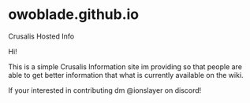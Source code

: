 # owoblade.github.io
Crusalis Hosted Info

Hi!

This is a simple Crusalis Information site im providing so that people are able to get better information that what is currently available on the wiki.

If your interested in contributing dm @ionslayer on discord!